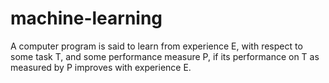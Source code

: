 # machine-learning

A computer program is said to learn from experience E, with respect to some task T, and some performance measure P, if its performance on T as measured by P improves with experience E. 
